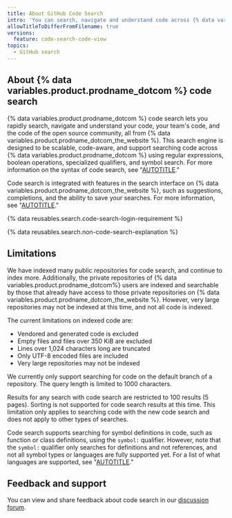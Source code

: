 ```yaml
---
title: About GitHub Code Search
intro: 'You can search, navigate and understand code across {% data variables.product.prodname_dotcom %} with code search.'
allowTitleToDifferFromFilename: true
versions:
  feature: code-search-code-view
topics:
  - GitHub search
---
```


## About {% data variables.product.prodname_dotcom %} code search

{% data variables.product.prodname_dotcom %} code search lets you rapidly search, navigate and understand your code, your team's code, and the code of the open source community, all from {% data variables.product.prodname_dotcom_the_website %}. This search engine is designed to be scalable, code-aware, and support searching code across {% data variables.product.prodname_dotcom %} using regular expressions, boolean operations, specialized qualifiers, and symbol search. For more information on the syntax of code search, see "[AUTOTITLE](/search-github/github-code-search/understanding-github-code-search-syntax)."

Code search is integrated with features in the search interface on {% data variables.product.prodname_dotcom_the_website %}, such as suggestions, completions, and the ability to save your searches. For more information, see "[AUTOTITLE](/search-github/github-code-search/using-github-code-search)."

{% data reusables.search.code-search-login-requirement %}

{% data reusables.search.non-code-search-explanation %}

## Limitations

We have indexed many public repositories for code search, and continue to index more. Additionally, the private repositories of {% data variables.product.prodname_dotcom%} users are indexed and searchable by those that already have access to those private repositories on {% data variables.product.prodname_dotcom_the_website %}. However, very large repositories may not be indexed at this time, and not all code is indexed.

The current limitations on indexed code are:
- Vendored and generated code is excluded
- Empty files and files over 350 KiB are excluded
- Lines over 1,024 characters long are truncated
- Only UTF-8 encoded files are included
- Very large repositories may not be indexed

We currently only support searching for code on the default branch of a repository. The query length is limited to 1000 characters.

Results for any search with code search are restricted to 100 results (5 pages). Sorting is not supported for code search results at this time. This limitation only applies to searching code with the new code search and does not apply to other types of searches.

Code search supports searching for symbol definitions in code, such as function or class definitions, using the `symbol:` qualifier. However, note that the `symbol:` qualifier only searches for definitions and not references, and not all symbol types or languages are fully supported yet. For a list of what languages are supported, see "[AUTOTITLE](/search-github/github-code-search/understanding-github-code-search-syntax#symbol-qualifier)."

## Feedback and support

You can view and share feedback about code search in our [discussion forum](https://github.com/orgs/community/discussions/categories/code-search-and-navigation).

